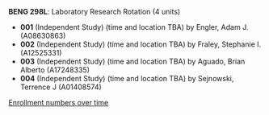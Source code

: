 **BENG 298L**: Laboratory Research Rotation (4 units)

- **001** (Independent Study) (time and location TBA) by Engler, Adam J. (A08630863)
- **002** (Independent Study) (time and location TBA) by Fraley, Stephanie I. (A12525331)
- **003** (Independent Study) (time and location TBA) by Aguado, Brian Alberto (A17248335)
- **004** (Independent Study) (time and location TBA) by Sejnowski, Terrence J (A01408574)

[Enrollment numbers over time](./BENG298L.tsv)
